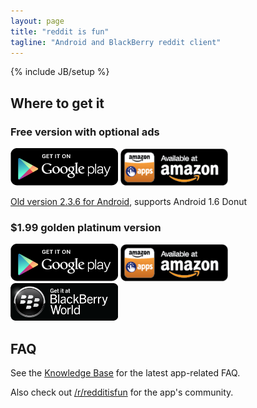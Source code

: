 ```yaml
---
layout: page
title: "reddit is fun"
tagline: "Android and BlackBerry reddit client"
---
```

{% include JB/setup %}

## Where to get it

### Free version with optional ads

[![Lite version on Google Play](/assets/images/get_it_on_play_logo_large.png)](http://play.google.com/store/apps/details?id=com.andrewshu.android.reddit)
[![Lite version on Amazon](/assets/images/amazon-apps-store-us-black172x60.png)](http://www.amazon.com/gp/mas/dl/android?p=com.andrewshu.android.reddit)

[Old version 2.3.6 for Android](https://s3.amazonaws.com/reddit-is-fun-archive/reddit-is-fun-lite_2.3.6.apk), supports Android 1.6 Donut

### $1.99 golden platinum version

[![Pro version on Google Play](/assets/images/get_it_on_play_logo_large.png)](http://play.google.com/store/apps/details?id=com.andrewshu.android.redditdonation)
[![Pro version on Amazon](/assets/images/amazon-apps-store-us-black172x60.png)](http://www.amazon.com/gp/mas/dl/android?p=com.andrewshu.android.redditdonation)
[![Pro version on BlackBerry App World](/assets/images/bbworld172x60.png)](http://appworld.blackberry.com/webstore/content/99114/)


## FAQ

See the [Knowledge Base](https://talklittle.zendesk.com/hc/en-us) for the latest app-related FAQ.

Also check out [/r/redditisfun](https://www.reddit.com/r/redditisfun) for the app's community.
